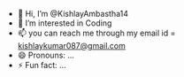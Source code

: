 - 👋 Hi, I’m @KishlayAmbastha14
- 👀 I’m interested in Coding 
- 📫 you can reach me through my email id = kishlaykumar087@gmail.com
- 😄 Pronouns: ...
- ⚡ Fun fact: ...

<!---
KishlayAmbastha14/KishlayAmbastha14 is a ✨ special ✨ repository because its `README.md` (this file) appears on your GitHub profile.
You can click the Preview link to take a look at your changes.
--->
